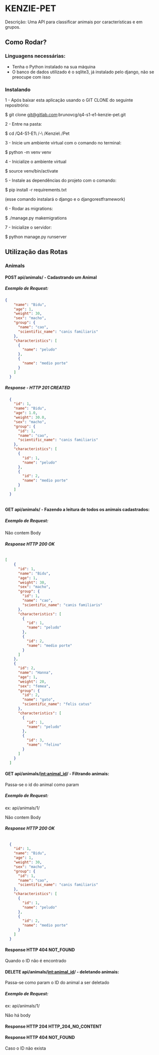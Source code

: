 # KENZIE-PET

Descrição: Uma API para classificar animais por características e em grupos.

## Como Rodar?

### Linguagens necessárias:
- Tenha o Python instalado na sua máquina
- O banco de dados utilizado é o sqlite3, já instalado pelo django, não se preocupe com isso

###  Instalando
1 - Após baixar esta aplicação usando o GIT CLONE do seguinte repositrório:

$ git clone git@gitlab.com:brunovcg/q4-s1-e1-kenzie-pet.git

2 - Entre na pasta:

$ cd /Q4-S1-E1\ /-\ /Kenzie\ /Pet

3 - Inicie um ambiente virtual com o comando no terminal:

$ python -m venv venv

4 - Inicialize o ambiente virtual

$ source venv/bin/activate

5 - Instale as dependências do projeto com o comando:

$ pip install -r requirements.txt

(esse comando instalará o django e o djangorestframework)

6 - Rodar as migrations:

$ ./manage.py makemigrations

7 - Inicialize o servidor:

$ python manage.py runserver


## Utilização das Rotas

### Animals

#### POST api/animals/ - Cadastrando um Animal

##### Exemplo de Request:
```json
{
    "name": "Bidu",
    "age": 1,
    "weight": 30,
    "sex": "macho",
    "group": {
      "name": "cao",
      "scientific_name": "canis familiaris"
    },
    "characteristics": [
      {
        "name": "peludo"
      },
      {
        "name": "medio porte"
      }
    ]
  }
```
##### Response - HTTP 201 CREATED

```json
  {
    "id": 1,
    "name": "Bidu",
    "age": 1.0,
    "weight": 30.0,
    "sex": "macho",
    "group": {
      "id": 1,
      "name": "cao",
      "scientific_name": "canis familiaris"
    },
    "characteristics": [
      {
        "id": 1,
        "name": "peludo"
      },
      {
        "id": 2,
        "name": "medio porte"
      }
    ]
  }
    
```

#### GET api/animals/ - Fazendo a leitura de todos os animais cadastrados:

##### Exemplo de Request:

Não contem Body

##### Response HTTP 200 OK

```json

[
    {
      "id": 1,
      "name": "Bidu",
      "age": 1,
      "weight": 30,
      "sex": "macho",
      "group": {
        "id": 1,
        "name": "cao",
        "scientific_name": "canis familiaris"
      },
      "characteristics": [
        {
          "id": 1,
          "name": "peludo"
        },
        {
          "id": 2,
          "name": "medio porte"
        }
      ]
    },
    {
      "id": 2,
      "name": "Hanna",
      "age": 1,
      "weight": 20,
      "sex": "femea",
      "group": {
        "id": 2,
        "name": "gato",
        "scientific_name": "felis catus"
      },
      "characteristics": [
        {
          "id": 1,
          "name": "peludo"
        },
        {
          "id": 3,
          "name": "felino"
        }
      ]
    }
  ]

```

#### GET api/animals/<int:animal_id>/ - Filtrando animais:

Passa-se o id do animal como param


##### Exemplo de Request:
ex: api/animals/1/

Não contem Body

##### Response HTTP 200 OK

```json

  {
    "id": 1,
    "name": "Bidu",
    "age": 1,
    "weight": 30,
    "sex": "macho",
    "group": {
      "id": 1,
      "name": "cao",
      "scientific_name": "canis familiaris"
    },
    "characteristics": [
      {
        "id": 1,
        "name": "peludo"
      },
      {
        "id": 2,
        "name": "medio porte"
      }
    ]
  }

```

#### Response HTTP 404 NOT_FOUND

Quando o ID não é encontrado


#### DELETE api/animals/<int:animal_id>/ - deletando animais:

Passa-se como param o ID do animal a ser deletado



##### Exemplo de Request:
ex: api/animals/1/

Não há body

#### Response HTTP 204 HTTP_204_NO_CONTENT


#### Response HTTP 404 NOT_FOUND

Caso o ID não exista
